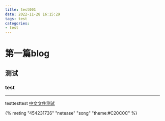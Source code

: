 ```yaml
---
title: test001
date: 2022-11-28 16:15:29
tags: test
categories:
- test
---
```

# 第一篇blog
## 测试
### test


---
testtesttest
[中文文件测试](移动机器人建图与导航实验.pdf)


{% meting "454231736" "netease" "song" "theme:#C20C0C" %}